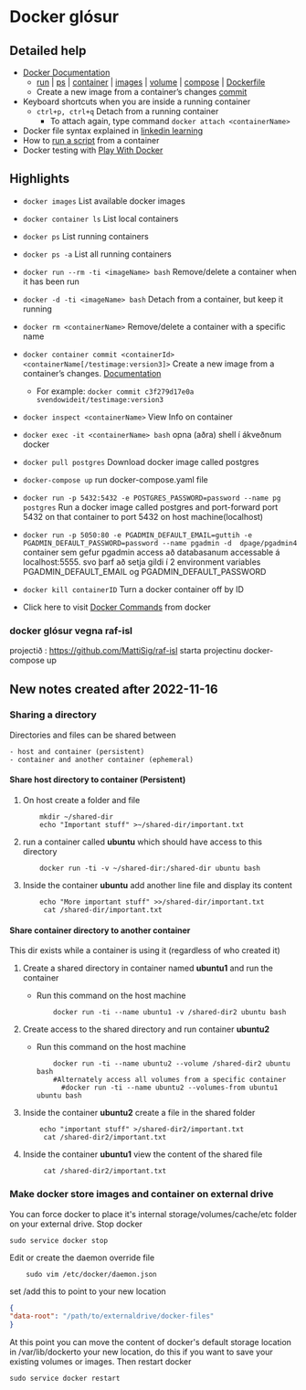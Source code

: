 # Docker glósur

## Detailed help

- [Docker Documentation](https://docs.docker.com/engine/reference/run)
    -   [run](https://docs.docker.com/engine/reference/commandline/run/)
      | [ps](https://docs.docker.com/engine/reference/commandline/ps/)
      | [container](https://docs.docker.com/engine/reference/commandline/container/)
      | [images](https://docs.docker.com/engine/reference/commandline/images/)
      | [volume](https://docs.docker.com/engine/reference/commandline/volume/)
      | [compose](https://docs.docker.com/compose/reference/)
      | [Dockerfile](https://docs.docker.com/engine/reference/builder/)
    - Create a new image from a container’s changes [commit](https://docs.docker.com/engine/reference/commandline/commit/)
 - Keyboard shortcuts when you are inside a running container
      - `ctrl+p, ctrl+q` Detach from a running container
         - To attach again, type command `docker attach <containerName>`
 - Docker file syntax explained in [linkedin learning](https://www.linkedin.com/learning/learning-docker-2018/dockerfile-syntax?autoSkip=true&autoplay=true&contextUrn=urn%3Ali%3AlyndaLearningPath%3A5bb4fa9b498e2e532e6df920&resume=false)
 - How to [run a script](https://devopscube.com/run-scripts-docker-arguments#how-to-run-custom-script-inside-docker) from a container
 - Docker testing with [Play With Docker](https://labs.play-with-docker.com/p/ce7gq9e0qau0008pjtd0)
      

## Highlights
- `docker images` List available docker images
- `docker container ls` List local containers
- `docker ps` List running containers
- `docker ps -a` List all running containers
- `docker run --rm -ti <imageName> bash` Remove/delete a container when it has been run
- `docker -d -ti <imageName> bash` Detach from a container, but keep it running
- `docker rm <containerName>` Remove/delete a container with a specific name
- `docker container commit <containerId> <containerName[/testimage:version3]>`	Create a new image from a container’s changes. [Documentation](https://docs.docker.com/engine/reference/commandline/commit/)
    - For example: `docker commit c3f279d17e0a  svendowideit/testimage:version3`	
- `docker inspect <containerName>` View Info on container
- `docker exec -it <containerName> bash` opna (aðra) shell í ákveðnum docker
- `docker pull postgres` Download docker image called postgres
- `docker-compose up` run docker-compose.yaml file
- `docker run -p 5432:5432 -e POSTGRES_PASSWORD=password --name pg postgres` Run a docker image called postgres and port-forward  port 5432 on that container to port 5432 on host machine(localhost)
- `docker run -p 5050:80 -e PGADMIN_DEFAULT_EMAIL=guttih -e PGADMIN_DEFAULT_PASSWORD=password --name pgadmin -d  dpage/pgadmin4` container sem gefur pgadmin access að databasanum  accessable á localhost:5555. svo þarf að setja gildi í 2 environment variables PGADMIN_DEFAULT_EMAIL og PGADMIN_DEFAULT_PASSWORD
- `docker kill containerID` Turn a docker container off by ID

- Click here to visit [Docker Commands] from docker

### docker glósur vegna raf-isl

projectið : https://github.com/MattiSig/raf-isl
starta projectinu docker-compose up

## New notes created after **2022-11-16**

### Sharing a directory

Directories and files can be shared between 

    - host and container (persistent)
    - container and another container (ephemeral)
#### Share host directory to container (Persistent)

1. On host create a folder and file
    ```shell
        mkdir ~/shared-dir
        echo "Important stuff" >~/shared-dir/important.txt
    ```

2. run a container called **ubuntu** which should have access to this directory
    ```shell
        docker run -ti -v ~/shared-dir:/shared-dir ubuntu bash
    ```
3. Inside the container **ubuntu** add another line file and display its content
    ```shell
        echo "More important stuff" >>/shared-dir/important.txt
         cat /shared-dir/important.txt
    ```

#### Share container directory to another container 

This dir exists while a container is using it (regardless of who created  it)
1. Create a shared directory in container named **ubuntu1** and run the container
    - Run this command on the host machine
        ```shell
            docker run -ti --name ubuntu1 -v /shared-dir2 ubuntu bash
        ```

2. Create access to the shared directory and run container **ubuntu2**
    - Run this command on the host machine
        ```shell
            docker run -ti --name ubuntu2 --volume /shared-dir2 ubuntu bash
            #Alternately access all volumes from a specific container
              #docker run -ti --name ubuntu2 --volumes-from ubuntu1 ubuntu bash
        ```
3. Inside the container **ubuntu2** create a file in the shared folder
    ```shell
        echo "important stuff" >/shared-dir2/important.txt
         cat /shared-dir2/important.txt
    ```
3. Inside the container **ubuntu1** view the content of the shared file
    ```shell
         cat /shared-dir2/important.txt
    ```


### Make docker store images and container on external drive

You can force docker to place it's internal storage/volumes/cache/etc folder on your external drive. Stop docker
 ```shell
sudo service docker stop
 ```

Edit or create the daemon override file
```shell
    sudo vim /etc/docker/daemon.json
```

set /add this to point to your new location
```json
{
"data-root": "/path/to/externaldrive/docker-files"
}
```

At this point you can move the content of docker's default storage location in /var/lib/dockerto your new location, do this if you want to save your existing volumes or images. Then restart docker

```shell
sudo service docker restart
```
[Docker Commands]: https://docs.docker.com/engine/reference/commandline/docker/
